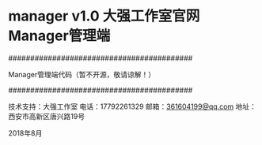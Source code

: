 # manager v1.0 大强工作室官网 Manager管理端


########################################## 

Manager管理端代码（暂不开源，敬请谅解！）

########################################## 


技术支持：大强工作室
电话：17792261329
邮箱：361604199@qq.com
地址：西安市高新区唐兴路19号

2018年8月
